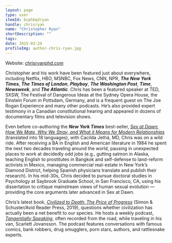 ```yaml
---
layout: page
type: user
itemId: bcphbq3ryan
handle: chrisryan
name: "Christopher Ryan"
shortDescription: ""
tags:
date: 2015-03-24
profileImg: author-chris-ryan.jpg
---
```


Website: [chrisryanphd.com](https://chrisryanphd.com/)

Christopher and his work have been featured just about everywhere, including Netflix, HBO, MSNBC, Fox News, CNN, NPR, ***The New York Times***, ***The Times of London***, ***Playboy***, ***The Washington Post***, ***Time***, ***Newsweek***, and ***The Atlantic***. Chris has been a featured speaker at TED, SXSW, The Festival of Dangerous Ideas at the Sydney Opera House, the Einstein Forum in Pottsdam, Germany, and is a frequent guest on The Joe Rogan Experience and many other podcasts. He’s also provided expert testimony in a Canadian constitutional hearing and appeared in dozens of documentary films and television shows.

Even before co-authoring the ***New York Times*** best-seller, *[Sex at Dawn: How We Mate, Why We Stray, and What it Means for Modern Relationships](https://amzn.to/2XSJOTi)* (translated into 18 languages), with Cacilda Jethá, MD, Chris was on a wild ride. After receiving a BA in English and American literature in 1984 he spent the next two decades traveling around the world, pausing in unexpected places to work at decidedly odd jobs (e.g., gutting salmon in Alaska, teaching English to prostitutes in Bangkok and self-defense to land-reform activists in Mexico, managing commercial real-estate in New York’s Diamond District, helping Spanish physicians translate and publish their research). In his mid-30s, Chris decided to pursue doctoral studies in Psychology at Saybrook Graduate School, in San Francisco, CA, using his dissertation to critique mainstream views of human sexual evolution — providing the core arguments later advanced in Sex at Dawn.

Chris’s latest book, *[Civilized to Death: The Price of Progress](https://amzn.to/2JI8Y1O)* (Simon & Schuster/Avid Reader Press, 2019), questions whether civilization has actually been a net benefit to our species. He hosts a weekly podcast, *[Tangentially Speaking](https://chrisryanphd.com/category/tangentially-speaking/)*, often recorded from the road, while traveling in his van, Scarlett Jovansson. The podcast features conversations with famous comics, bank robbers, drug smugglers, porn stars, authors, and rattlesnake experts.
